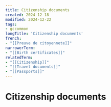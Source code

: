 ```yaml
---
title: Citizenship documents
created: 2024-12-18
modified: 2024-12-22
tags:
- gccommon
longTitle: 'Citizenship documents'
french:
- "[[Preuve de citoyennete]]"
narrowerTerm:
- "[[Birth certificates]]"
relatedTerm:
- "[[Citizenship]]"
- "[[Travel documents]]"
- "[[Passports]]"
---
```

# Citizenship documents
